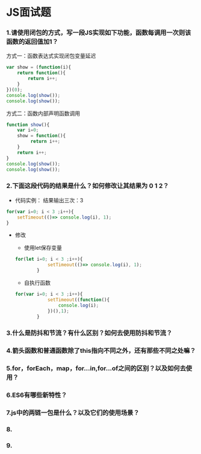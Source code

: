 # JS面试题

### 1.请使用闭包的方式，写一段JS实现如下功能，函数每调用一次则该函数的返回值加1？

方式一：函数表达式实现闭包变量延迟

```js
var show = (function(i){
    return function(){
        return i++;
    }
})(0);
console.log(show());
console.log(show());
```

方式二：函数内部声明函数调用

```js
function show(){
	var i=0;
    show = function(){
         return i++;
    }
    return i++;
}    
console.log(show());
console.log(show());
```



### 2.下面这段代码的结果是什么？如何修改让其结果为 0 1 2？

- 代码实例： 结果输出三次：3

```js
for(var i=0; i < 3 ;i++){
    setTimeout(()=> console.log(i), 1);
}
```

- 修改

  - 使用let保存变量

  ```js
  for(let i=0; i < 3 ;i++){
              setTimeout(()=> console.log(i), 1);
          }
  ```

  - 自执行函数

  ```js
  for(var i=0; i < 3 ;i++){
              setTimeout((function(){
                  console.log(i);
              })(),1);
          }
  ```

  

### 3.什么是防抖和节流？有什么区别？如何去使用防抖和节流？



### 4.箭头函数和普通函数除了this指向不同之外，还有那些不同之处嘛？



### 5.for，forEach，map，for...in,for...of之间的区别？以及如何去使用？

### 6.ES6有哪些新特性？



### 7.js中的两链一包是什么？以及它们的使用场景？

### 8.

### 9.